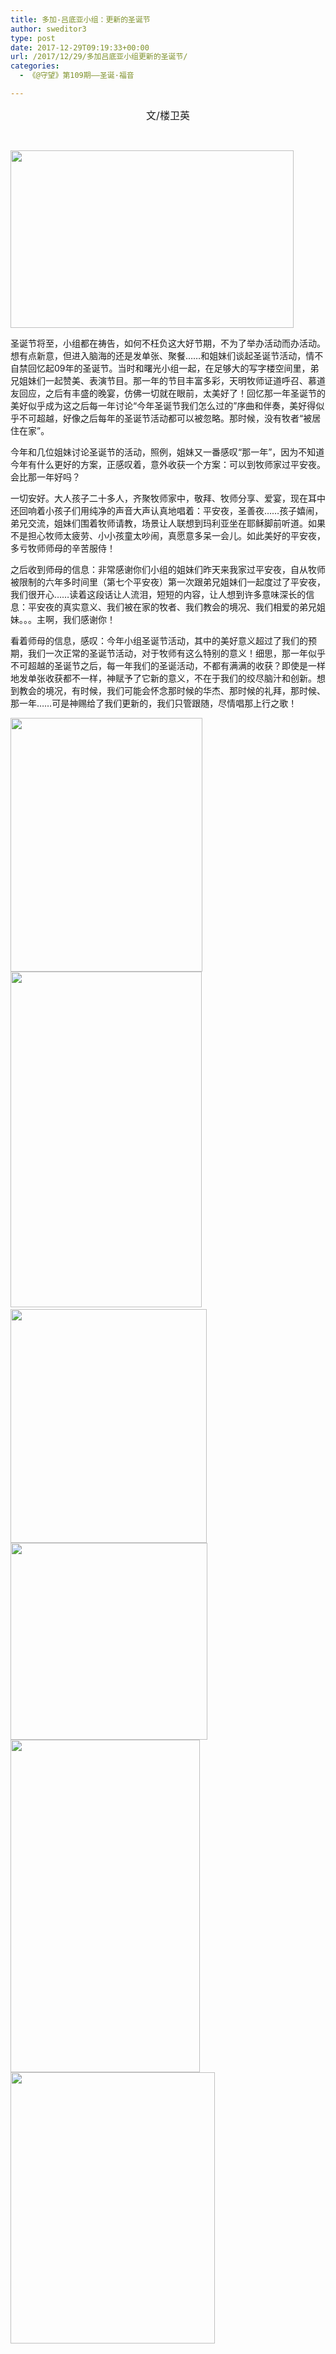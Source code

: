 ```yaml
---
title: 多加-吕底亚小组：更新的圣诞节
author: sweditor3
type: post
date: 2017-12-29T09:19:33+00:00
url: /2017/12/29/多加吕底亚小组更新的圣诞节/
categories:
  - 《@守望》第109期——圣诞·福音

---
```

<p style="text-align: center;">
  <span style="font-size: 12pt;">文/楼卫英</span>
</p>

&nbsp;

<img class="aligncenter  wp-image-16233" src="http://t5.shwchurch.org/wp-content/uploads/2017/12/微信图片_20171229160119.jpg" alt="" width="453" height="284" />

圣诞节将至，小组都在祷告，如何不枉负这大好节期，不为了举办活动而办活动。想有点新意，但进入脑海的还是发单张、聚餐……和姐妹们谈起圣诞节活动，情不自禁回忆起09年的圣诞节。当时和曙光小组一起，在足够大的写字楼空间里，弟兄姐妹们一起赞美、表演节目。那一年的节目丰富多彩，天明牧师证道呼召、慕道友回应，之后有丰盛的晚宴，仿佛一切就在眼前，太美好了！回忆那一年圣诞节的美好似乎成为这之后每一年讨论“今年圣诞节我们怎么过的”序曲和伴奏，美好得似乎不可超越，好像之后每年的圣诞节活动都可以被忽略。那时候，没有牧者“被居住在家”。

今年和几位姐妹讨论圣诞节的活动，照例，姐妹又一番感叹“那一年”，因为不知道今年有什么更好的方案，正感叹着，意外收获一个方案：可以到牧师家过平安夜。会比那一年好吗？

一切安好。大人孩子二十多人，齐聚牧师家中，敬拜、牧师分享、爱宴，现在耳中还回响着小孩子们用纯净的声音大声认真地唱着：平安夜，圣善夜……孩子嬉闹，弟兄交流，姐妹们围着牧师请教，场景让人联想到玛利亚坐在耶稣脚前听道。如果不是担心牧师太疲劳、小小孩童太吵闹，真愿意多呆一会儿。如此美好的平安夜，多亏牧师师母的辛苦服侍！

之后收到师母的信息：非常感谢你们小组的姐妹们昨天来我家过平安夜，自从牧师被限制的六年多时间里（第七个平安夜）第一次跟弟兄姐妹们一起度过了平安夜，我们很开心……读着这段话让人流泪，短短的内容，让人想到许多意味深长的信息：平安夜的真实意义、我们被在家的牧者、我们教会的境况、我们相爱的弟兄姐妹。。。主啊，我们感谢你！

看着师母的信息，感叹：今年小组圣诞节活动，其中的美好意义超过了我们的预期，我们一次正常的圣诞节活动，对于牧师有这么特别的意义！细思，那一年似乎不可超越的圣诞节之后，每一年我们的圣诞活动，不都有满满的收获？即使是一样地发单张收获都不一样，神赋予了它新的意义，不在于我们的绞尽脑汁和创新。想到教会的境况，有时候，我们可能会怀念那时候的华杰、那时候的礼拜，那时候、那一年……可是神赐给了我们更新的，我们只管跟随，尽情唱那上行之歌！

 <img class="aligncenter  wp-image-16231" src="http://t5.shwchurch.org/wp-content/uploads/2017/12/微信图片_20171229160052-副本.jpg" alt="" width="307" height="406" /><img class="aligncenter  wp-image-16232" src="http://t5.shwchurch.org/wp-content/uploads/2017/12/微信图片_20171229160107.jpg" alt="" width="306" height="537" />   <img class="aligncenter  wp-image-16234" src="http://t5.shwchurch.org/wp-content/uploads/2017/12/微信图片_20171229160125.jpg" alt="" width="314" height="374" /> <img class="aligncenter  wp-image-16235" src="http://t5.shwchurch.org/wp-content/uploads/2017/12/微信图片_20171229160132.jpg" alt="" width="315" height="315" srcset="http://t5.shwchurch.org/wp-content/uploads/2017/12/微信图片_20171229160132.jpg 1280w, http://t5.shwchurch.org/wp-content/uploads/2017/12/微信图片_20171229160132-300x300.jpg 300w, http://t5.shwchurch.org/wp-content/uploads/2017/12/微信图片_20171229160132-400x400.jpg 400w, http://t5.shwchurch.org/wp-content/uploads/2017/12/微信图片_20171229160132-768x768.jpg 768w, http://t5.shwchurch.org/wp-content/uploads/2017/12/微信图片_20171229160132-1024x1024.jpg 1024w, http://t5.shwchurch.org/wp-content/uploads/2017/12/微信图片_20171229160132-32x32.jpg 32w, http://t5.shwchurch.org/wp-content/uploads/2017/12/微信图片_20171229160132-50x50.jpg 50w, http://t5.shwchurch.org/wp-content/uploads/2017/12/微信图片_20171229160132-64x64.jpg 64w, http://t5.shwchurch.org/wp-content/uploads/2017/12/微信图片_20171229160132-96x96.jpg 96w, http://t5.shwchurch.org/wp-content/uploads/2017/12/微信图片_20171229160132-128x128.jpg 128w" sizes="(max-width: 315px) 100vw, 315px" /> <img class="aligncenter  wp-image-16236" src="http://t5.shwchurch.org/wp-content/uploads/2017/12/微信图片_20171229160138.jpg" alt="" width="303" height="532" /><img class="aligncenter  wp-image-16237" src="http://t5.shwchurch.org/wp-content/uploads/2017/12/微信图片_20171229160223.jpg" alt="" width="327" height="434" />

&nbsp;